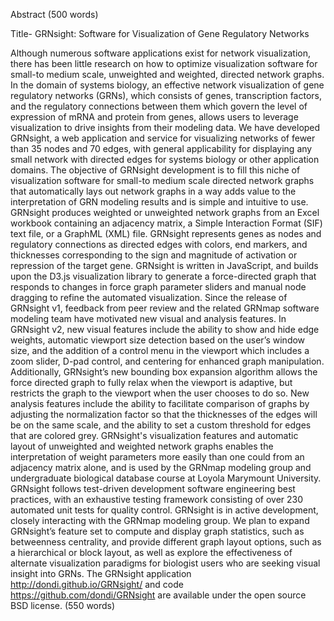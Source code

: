Abstract (500 words)

Title- GRNsight: Software for Visualization of Gene Regulatory Networks

Although numerous software applications exist for network visualization, there has been little research on how to optimize visualization software for small-to medium scale, unweighted and weighted, directed network graphs. In the domain of systems biology, an effective network visualization of gene regulatory networks (GRNs), which consists of genes, transcription factors, and the regulatory connections between them which govern the level of expression of mRNA and protein from genes, allows users to leverage visualization to drive insights from their modeling data. We have developed GRNsight, a web application and service for visualizing networks of fewer than 35 nodes and 70 edges, with general applicability for displaying any small network with directed edges for systems biology or other application domains. The objective of GRNsight development is to fill this niche of visualization software for small-to medium scale directed network graphs that automatically lays out network graphs in a way adds value to the interpretation of GRN modeling results and is simple and intuitive to use. GRNsight produces weighted or unweighted network graphs from an Excel workbook containing an adjacency matrix, a Simple Interaction Format (SIF) text file, or a GraphML (XML) file. GRNsight represents genes as nodes and regulatory connections as directed edges with colors, end markers, and thicknesses corresponding to the sign and magnitude of activation or repression of the target gene. GRNsight is written in JavaScript, and builds upon the D3.js visualization library to generate a force-directed graph that responds to changes in force graph parameter sliders and manual node dragging to refine the automated visualization. Since the release of GRNsight v1, feedback from peer review and the related GRNmap software modeling team have motivated new visual and analysis features. In GRNsight v2, new visual features include the ability to show and hide edge weights, automatic viewport size detection based on the user’s window size, and the addition of a control menu in the viewport which includes a zoom slider, D-pad control, and centering for enhanced graph manipulation. Additionally, GRNsight’s new bounding box expansion algorithm allows the force directed graph to fully relax when the viewport is adaptive, but restricts the graph to the viewport when the user chooses to do so. New analysis features include the ability to facilitate comparison of graphs by adjusting the normalization factor so that the thicknesses of the edges will be on the same scale, and the ability to set a custom threshold for edges that are colored grey. GRNsight's visualization features and automatic layout of unweighted and weighted network graphs enables the interpretation of weight parameters more easily than one could from an adjacency matrix alone, and is used by the GRNmap modeling group and undergraduate biological database course at Loyola Marymount University. GRNsight follows test-driven development software engineering best practices, with an exhaustive testing framework consisting of over 230 automated unit tests for quality control. GRNsight is in active development, closely interacting with the GRNmap modeling group. We plan to expand GRNsight’s feature set to compute and display graph statistics, such as betweenness centrality, and provide different graph layout options, such as a hierarchical or block layout, as well as explore the effectiveness of alternate visualization paradigms for biologist users who are seeking visual insight into GRNs. The GRNsight application http://dondi.github.io/GRNsight/ and code https://github.com/dondi/GRNsight are available under the open source BSD license.
(550 words)
